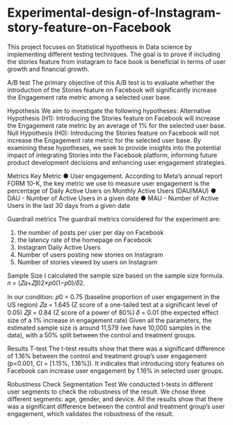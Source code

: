# Experimental-design-of-Instagram-story-feature-on-Facebook

This project focuses on Statistical hypothesis in Data science by implementing different testing techniques.
The goal is to prove if including the stories feature from instagram to face book is beneficial in terms of user growth and financial growth.

A/B test
The primary objective of this A/B test is to evaluate whether the introduction of the Stories
feature on Facebook will significantly increase the Engagement rate metric among a
selected user base.

Hypothesis
We aim to investigate the following hypotheses:
Alternative Hypothesis (H1): Introducing the Stories feature on Facebook will increase the
Engagement rate metric by an average of 1% for the selected user base.
Null Hypothesis (H0): Introducing the Stories feature on Facebook will not increase the
Engagement rate metric for the selected user base.
By examining these hypotheses, we seek to provide insights into the potential impact of
integrating Stories into the Facebook platform, informing future product development
decisions and enhancing user engagement strategies.

Metrics
Key Metric
● User engagement. According to Meta’s annual report FORM 10-K, the key metric
we use to measure user engagement is the percentage of Daily Active Users on
Monthly Active Users (DAU/MAU)
● DAU - Number of Active Users in a given date
● MAU - Number of Active Users in the last 30 days from a given date

Guardrail metrics
The guardrail metrics considered for the experiment are:
1) the number of posts per user per day on Facebook
2) the latency rate of the homepage on Facebook
3) Instagram Daily Active Users
4) Number of users posting new stories on Instagram
5) Number of stories viewed by users on Instagram

Sample Size
I calculated the sample size based on the sample size formula. 
𝑛 = (𝑍𝛼+𝑍𝛽)2×𝑝0(1−𝑝0)/𝛿2.

In our condition:
𝑝0 = 0.75 (baseline proportion of user engagement in the US region)
𝑍𝛼 = 1.645 (Z score of a one-tailed test at a significant level of 0.05)
𝑍𝛽 = 0.84 (Z score of a power of 80%)
𝛿 = 0.01 (the expected effect size of a 1% increase in engagement rate)
Given all the parameters, the estimated sample size is around 11,579 (we have 10,000
samples in the data), with a 50% split between the control and treatment groups.

Results
T-test
The t-test results show that there was a significant difference of 1.16% between the
control and treatment group’s user engagement (p<0.001, CI = [1.15%, 1.16%]). It
indicates that introducing story features on Facebook can increase user engagement by
1.16% in selected user groups.

Robustness Check
Segmentation Test
We conducted t-tests in different user segments to check the robustness of the result.
We chose three different segments: age, gender, and device. All the results show that
there was a significant difference between the control and treatment group’s user
engagement, which validates the robustness of the result.
